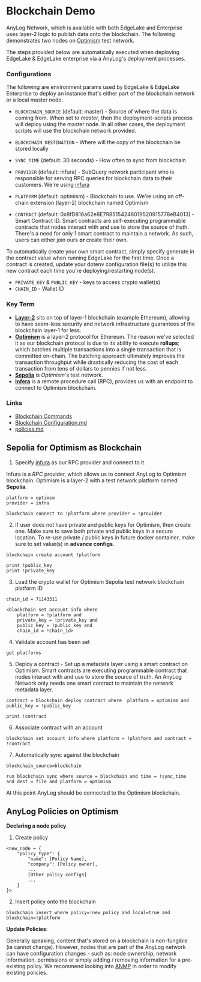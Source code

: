 # Blockchain Demo 

AnyLog Network, which is available with both EdgeLake and Enterprise uses layer-2 logic to publish data onto the 
blockchain. The following demonstrates two nodes on [Optimism](https://www.optimism.io/) test network.

 The steps provided below are automatically executed when deploying EdgeLake & EdgeLake enterprise via a AnyLog's deployment 
 processes. 

### Configurations 

The following are environment params used by EdgeLake & EdgeLake Enterprise to deploy an instance that's either part of the 
blockchain network or a local master node.

* `BLOCKCHAIN_SOURCE` (default: master) - Source of where the data is coming from. When set to _master_, then the 
deployment-scripts process will deploy using the master node. In all other cases, the deployment scripts will use the 
blockchain network provided. 
* `BLOCKCHAIN_DESTINATION` - Where will the copy of the blockchain be stored locally
* `SYNC_TIME` (default: 30 seconds) - How often to sync from blockchain

* `PROVIDER` (default: infura) - SubQuery network participant who is responsible for serving RPC queries for blockchain 
data to their customers. We're using [infura](https://www.infura.io/)
* `PLATFORM` (default: optimism) - Blockchain to use. We're using an off-chain extension (layer-2) 
blockchain named <a herf="https://www.optimism.io/" target="_blank">Optimism</a>
* `CONTRACT` (default: 0x8fD816a62e8E7985154248019520915778eB4013) - Smart Contract ID. Smart contracts are self-executing 
programmable contracts that nodes interact with and use to store the source of truth. There's a need for only 1 smart contract 
to maintain a network. As such, users can either join ours **or** create their own.

To automatically create your own smart contract, simply specify generate in the contract value when running EdgeLake for 
the first time. Once a contract is created, update your dotenv configuration file(s) to utilize this new contract each 
time you're deploying/restarting node(s). 

* `PRIVATE_KEY` & `PUBLIC_KEY` - keys to access crypto wallet(s)
* `CHAIN_ID` - Wallet ID

### Key Term
* **[Layer-2](https://iq.wiki/wiki/layer-2/)** sits on top of layer-1 blockchain (example Ethereum), allowing to have 
seem-less security and network infrastructure guarantees of the blockchain layer-1 for less. 
* **[Optimism](https://www.optimism.io/)** is a layer-2 protocol for Ethereum. The reason we've selected it as our blockchain
protocol is due to its ability to execute **rollups**; which batches multiple transactions into a single transaction that is committed 
on-chain. The batching approach ultimately improves the transaction throughput while drastically reducing the cost of 
each transaction from tens of dollars to pennies if not less.
*  **[Sepolia](https://sepolia.etherscan.io/)** is _Optimism_'s test network.   
* **[Infera](https://www.infera.org/)** is a remote procedure call (RPC), provides us with an endpoint to connect to 
Optimism blockchain. 

### Links 
* [Blockchain Commands](blockchain%20commands.md)
* [Blockchain Configuration.md](blockchain%20configuration.md)
* [policies.md](policies.md)

## Sepolia for Optimism as Blockchain
1. Specify [infura](https://www.infura.io/) as our RPC provider and connect to it. 

Infura is a _RPC_ provider, which allows us to connect AnyLog to Optimism blockchain. Optimism is a layer-2
with a test network platform named **Sepolia**.
```anylog
platform = optimsm 
provider = infra 

blockchain connect to !platform where provider = !provider
```

2. If user does not have private and public keys for Optimism, then create one. Make sure to save both private and public
keys in a secure location. To re-use private / public keys in future docker container, make sure to set value(s) in 
**advance configs**.
```anylog
blockchain create account !platform

print !public_key 
print !private_key 
```

3. Load the crypto wallet for Optimism Sepolia test network blockchain platform ID 
```anylog
chain_id = 71143311

<blockchain set account info where 
    platform = !platform and 
    private_key = !private_key and 
    public_key = !public_key and 
    chain_id = !chain_id>
```

4. Validate account has been set
```anylog
get platforms
```

5. Deploy a contract - Set up a metadata layer using a smart contract on Optimism. Smart contracts are executing 
programmable contract that nodes interact with and use to store the source of truth. An AnyLog Network only needs one 
smart contract to maintain the network metadata layer. 
```anylog
contract = blockchain deploy contract where  platform = optimism and public_key = !public_key

print !contract
```

6. Associate contract with an account
```anylog
blockchain set account info where platform = !platform and contract = !contract
```

7. Automatically sync against the blockchain
```anylog
blockchain_source=blockchain
   
run blockchain sync where source = blockchain and time = !sync_time and dest = file and platform = optimism
```

At this point AnyLog should be connected to the Optimism blockchain. 


## AnyLog Policies on Optimism
**Declaring a node policy**
1. Create policy 
```anylog
<new_node = {
    "policy_type": {
        "name": [Policy Name],
        "company": [Policy owner],
        ... 
        [Other policy configs]
        ...
    }
}>
```

2. Insert policy onto the blockchain
```anylog
blockchain insert where policy=!new_policy and local=true and blockchain=!platform
```
 
**Update Policies**: 

Generally speaking, content that's stored on a blockchain is non-fungible (ie cannot change). However, nodes that are 
part of the AnyLog network can have configuration changes - such as: node ownership, network information, permissions or 
simply adding / removing information for a pre-existing policy. We recommend looking into [ANMP](policies.md/#anmp-policy)
in order to modify existing policies. 


 





